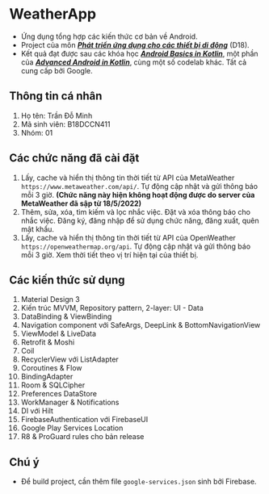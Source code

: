 # WeatherApp
* Ứng dụng tổng hợp các kiến thức cơ bản về Android.
* Project của môn *****[Phát triển ứng dụng cho các thiết bị di động](https://www.youtube.com/playlist?list=PLD8zSU7U1L2GVhpPIUlJegpP8HRC2r58w)***** (D18).
* Kết quả đạt được sau các khóa học *****[Android Basics in Kotlin](https://developer.android.com/courses/android-basics-kotlin/course)*****, một phần của *****[Advanced Android in Kotlin](https://developer.android.com/courses/kotlin-android-advanced/overview)*****, cùng một số codelab khác. Tất cả cung cấp bởi Google.

## Thông tin cá nhân
1. Họ tên: Trần Đỗ Minh
2. Mã sinh viên: B18DCCN411
3. Nhóm: 01

## Các chức năng đã cài đặt
1. Lấy, cache và hiển thị thông tin thời tiết từ API của MetaWeather `https://www.metaweather.com/api/`. Tự động cập nhật và gửi thông báo mỗi 3 giờ. **(Chức năng này hiện không hoạt động được do server của MetaWeather đã sập từ 18/5/2022)**
2. Thêm, sửa, xóa, tìm kiếm và lọc nhắc việc. Đặt và xóa thông báo cho nhắc việc. Đăng ký, đăng nhập để sử dụng chức năng, đăng xuất, quên mật khẩu.
3. Lấy, cache và hiển thị thông tin thời tiết từ API của OpenWeather `https://openweathermap.org/api`. Tự động cập nhật và gửi thông báo mỗi 3 giờ. Xem thời tiết theo vị trí hiện tại của thiết bị.

## Các kiến thức sử dụng
1. Material Design 3
2. Kiến trúc MVVM, Repository pattern, 2-layer: UI - Data
3. DataBinding & ViewBinding
4. Navigation component với SafeArgs, DeepLink & BottomNavigationView
5. ViewModel & LiveData
6. Retrofit & Moshi
7. Coil
8. RecyclerView với ListAdapter
9. Coroutines & Flow
10. BindingAdapter
11. Room & SQLCipher
12. Preferences DataStore
13. WorkManager & Notifications
14. DI với Hilt
15. FirebaseAuthentication với FirebaseUI
16. Google Play Services Location
17. R8 & ProGuard rules cho bản release

## Chú ý
* Để build project, cần thêm file `google-services.json` sinh bởi Firebase.